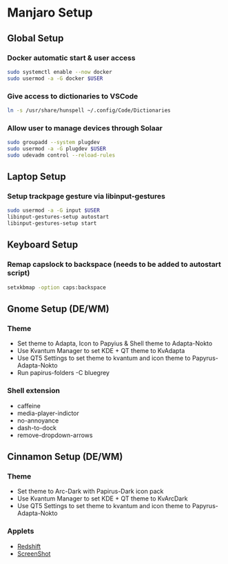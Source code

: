 # Manjaro Setup

## Global Setup

### Docker automatic start & user access
```sh
sudo systemctl enable --now docker
sudo usermod -a -G docker $USER
```

### Give access to dictionaries to VSCode
```sh
ln -s /usr/share/hunspell ~/.config/Code/Dictionaries
```

### Allow user to manage devices through Solaar
```sh
sudo groupadd --system plugdev
sudo usermod -a -G plugdev $USER
sudo udevadm control --reload-rules
```

## Laptop Setup

### Setup trackpage gesture via libinput-gestures
```sh
sudo usermod -a -G input $USER
libinput-gestures-setup autostart
libinput-gestures-setup start
```

## Keyboard Setup

### Remap capslock to backspace (needs to be added to autostart script)
```sh
setxkbmap -option caps:backspace
```

## Gnome Setup (DE/WM)
### Theme
- Set theme to Adapta, Icon to Papyius & Shell theme to Adapta-Nokto
- Use Kvantum Manager to set KDE + QT theme to KvAdapta
- Use QT5 Settings to set theme to kvantum and icon theme to Papyrus-Adapta-Nokto
- Run papirus-folders -C bluegrey

### Shell extension
- caffeine
- media-player-indictor
- no-annoyance
- dash-to-dock
- remove-dropdown-arrows

## Cinnamon Setup (DE/WM)
### Theme
- Set theme to Arc-Dark with Papirus-Dark icon pack
- Use Kvantum Manager to set KDE + QT theme to KvArcDark
- Use QT5 Settings to set theme to kvantum and icon theme to Papyrus-Adapta-Nokto

### Applets
- [Redshift](https://cinnamon-spices.linuxmint.com/applets/view/296)
- [ScreenShot](https://cinnamon-spices.linuxmint.com/applets/view/35)
